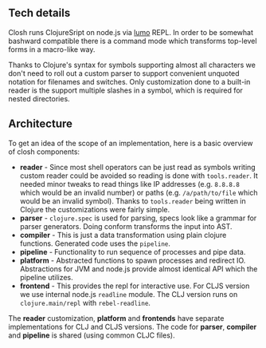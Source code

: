 ## Tech details

Closh runs ClojureSript on node.js via [lumo](https://github.com/anmonteiro/lumo/) REPL. In order to be somewhat bashward compatible there is a command mode which transforms top-level forms in a macro-like way.

Thanks to Clojure's syntax for symbols supporting almost all characters we don't need to roll out a custom parser to support convenient unquoted notation for filenames and switches. Only customization done to a built-in reader is the support multiple slashes in a symbol, which is required for nested directories.

## Architecture

To get an idea of the scope of an implementation, here is a basic overview of closh components:
- **reader** - Since most shell operators can be just read as symbols writing custom reader could be avoided so reading is done with `tools.reader`. It needed minor tweaks to read things like IP addresses (e.g. `8.8.8.8` which would be an invalid number) or paths (e.g. `/a/path/to/file` which would be an invalid symbol). Thanks to `tools.reader` being written in Clojure the customizations were fairly simple.
- **parser** - `clojure.spec` is used for parsing, specs look like a grammar for parser generators. Doing conform transforms the input into AST.
- **compiler** - This is just a data transformation using plain clojure functions. Generated code uses the `pipeline`.
- **pipeline** - Functionality to run sequence of processes and pipe data.
- **platform** - Abstracted functions to spawn processes and redirect IO. Abstractions for JVM and node.js provide almost identical API which the pipeline utilizes.
- **frontend** - This provides the repl for interactive use. For CLJS version we use internal node.js `readline` module. The CLJ version runs on `clojure.main/repl` with `rebel-readline`.

The **reader** customization, **platform** and **frontends** have separate implementations for CLJ and CLJS versions. The code for **parser**, **compiler** and **pipeline** is shared (using common CLJC files).
